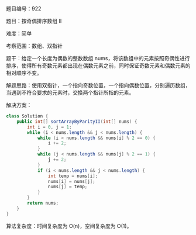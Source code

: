 题目编号：922

题目：按奇偶排序数组 II

难度：简单

考察范围：数组、双指针

题干：给定一个长度为偶数的整数数组 nums，将该数组中的元素按照奇偶性进行排序，使得所有奇数元素都出现在偶数元素之前，同时保证奇数元素和偶数元素的相对顺序不变。

解题思路：使用双指针，一个指向奇数位置，一个指向偶数位置，分别遍历数组，当遇到不符合要求的元素时，交换两个指针所指的元素。

解决方案：

```java
class Solution {
    public int[] sortArrayByParityII(int[] nums) {
        int i = 0, j = 1;
        while (i < nums.length && j < nums.length) {
            while (i < nums.length && nums[i] % 2 == 0) {
                i += 2;
            }
            while (j < nums.length && nums[j] % 2 == 1) {
                j += 2;
            }
            if (i < nums.length && j < nums.length) {
                int temp = nums[i];
                nums[i] = nums[j];
                nums[j] = temp;
            }
        }
        return nums;
    }
}
```

算法复杂度：时间复杂度为 O(n)，空间复杂度为 O(1)。